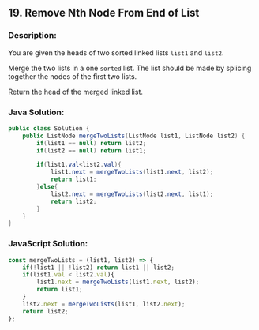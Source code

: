
## 19. Remove Nth Node From End of List

### Description:
You are given the heads of two sorted linked lists ```list1``` and ```list2```.

Merge the two lists in a one ```sorted``` list. The list should be made by splicing together the nodes of the first two lists.

Return the head of the merged linked list.




### Java Solution:
```Java
public class Solution {
    public ListNode mergeTwoLists(ListNode list1, ListNode list2) {
        if(list1 == null) return list2;
        if(list2 == null) return list1;

        if(list1.val<list2.val){
            list1.next = mergeTwoLists(list1.next, list2);
            return list1;
        }else{
            list2.next = mergeTwoLists(list2.next, list1);
            return list2;
        }
    }
}
```

### JavaScript Solution:
```JavaScript
const mergeTwoLists = (list1, list2) => {
    if(!list1 || !list2) return list1 || list2;
    if(list1.val < list2.val){
        list1.next = mergeTwoLists(list1.next, list2);
        return list1;
    }
    list2.next = mergeTwoLists(list1, list2.next);
    return list2;
};
```